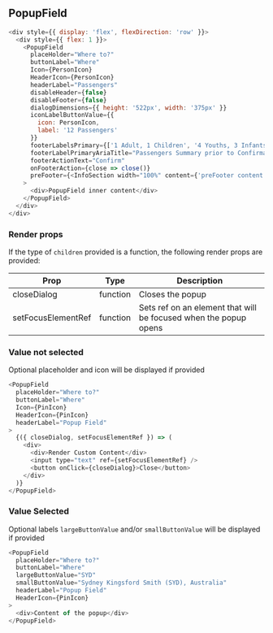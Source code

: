 ## PopupField

```js
<div style={{ display: 'flex', flexDirection: 'row' }}>
  <div style={{ flex: 1 }}>
    <PopupField
      placeHolder="Where to?"
      buttonLabel="Where"
      Icon={PersonIcon}
      HeaderIcon={PersonIcon}
      headerLabel="Passengers"
      disableHeader={false}
      disableFooter={false}
      dialogDimensions={{ height: '522px', width: '375px' }}
      iconLabelButtonValue={{
        icon: PersonIcon,
        label: '12 Passengers'
      }}
      footerLabelsPrimary={['1 Adult, 1 Children', '4 Youths, 3 Infants']}
      footerLabelPrimaryAriaTitle="Passengers Summary prior to Confirmation"
      footerActionText="Confirm"
      onFooterAction={close => close()}
      preFooter={<InfoSection width="100%" content={'preFooter content'} />}
    >
      <div>PopupField inner content</div>
    </PopupField>
  </div>
</div>
```

### Render props

If the type of `children` provided is a function, the following render props are provided:

| Prop               | Type     | Description                                                      |
| ------------------ | -------- | ---------------------------------------------------------------- |
| closeDialog        | function | Closes the popup                                                 |
| setFocusElementRef | function | Sets ref on an element that will be focused when the popup opens |

### Value not selected

Optional placeholder and icon will be displayed if provided

```js
<PopupField
  placeHolder="Where to?"
  buttonLabel="Where"
  Icon={PinIcon}
  HeaderIcon={PinIcon}
  headerLabel="Popup Field"
>
  {({ closeDialog, setFocusElementRef }) => (
    <div>
      <div>Render Custom Content</div>
      <input type="text" ref={setFocusElementRef} />
      <button onClick={closeDialog}>Close</button>
    </div>
  )}
</PopupField>
```

### Value Selected

Optional labels `largeButtonValue` and/or `smallButtonValue` will be displayed if provided

```js
<PopupField
  placeHolder="Where to?"
  buttonLabel="Where"
  largeButtonValue="SYD"
  smallButtonValue="Sydney Kingsford Smith (SYD), Australia"
  headerLabel="Popup Field"
  HeaderIcon={PinIcon}
>
  <div>Content of the popup</div>
</PopupField>
```
